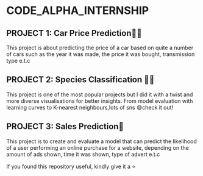 # CODE_ALPHA_INTERNSHIP
## PROJECT 1: Car Price Prediction🚗🚙
This project is about predicting the price of a car based on quite a number of cars such as the year it was made, the price it was bought, transmission type e.t.c
## PROJECT 2: Species Classification 🌻💮
This project is one of the most popular projects but I did it with a twist and more diverse visualisations for better insights. From model evaluation with learning curves to K-nearest neighbours,lots of sns 😄check it out!
## PROJECT 3: Sales Prediction📱
This project is to create and evaluate a model that can predict the likelihood of a user performing an online purchase for a website, depending on the amount of ads shown, time it was shown, type of advert e.t.c

If you found this repository useful, kindly give it a ⭐
